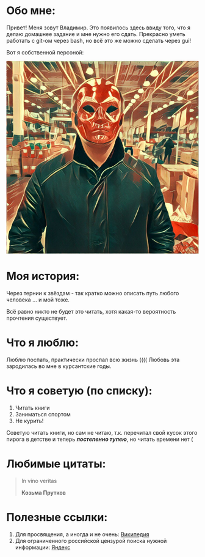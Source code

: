 
# Обо мне:

Привет! Меня зовут Владимир. Это появилось здесь ввиду того, что я делаю домашнее задание и мне нужно его сдать.
Прекрасно уметь работать с git-ом через bash, но всё это же можно сделать через gui!

Вот я собственной персоной:

![это я](/img/avatar.jpg)

# Моя история:

Через тернии к звёздам - так кратко можно описать путь любого человека ... и мой тоже.

Всё равно никто не будет это читать, хотя какая-то вероятность прочтения существует.

# Что я люблю:

Люблю поспать, практически проспал всю жизнь (((( Любовь эта зародилась во мне в курсантские годы.

# Что я советую (по списку):

1. Читать книги
2. Заниматься спортом
3. Не курить!

Советую читать книги, но сам не читаю, т.к. перечитал свой кусок этого пирога в детстве и теперь ***постепенно тупею***, но читать времени нет (

# Любимые цитаты:

>In vino veritas
>
>**Козьма Прутков**

# Полезные ссылки:

1. Для просвящения, а иногда и не очень: [Википедия](https://ru.wikipedia.org/wiki/%D0%97%D0%B0%D0%B3%D0%BB%D0%B0%D0%B2%D0%BD%D0%B0%D1%8F_%D1%81%D1%82%D1%80%D0%B0%D0%BD%D0%B8%D1%86%D0%B0) 
2. Для ограниченного российской цензурой поиска нужной информации: [Яндекс](http://yandex.ru/search/?text=тирания)






